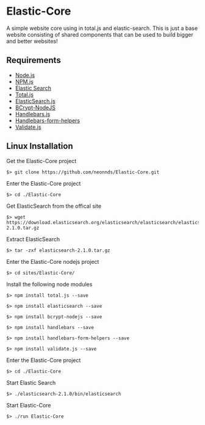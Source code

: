 
# Elastic-Core
A simple website core using in total.js and elastic-search. This is just a base website consisting of shared components that can be used to build bigger and better websites!


## Requirements

* [Node.js](https://nodejs.org/)
* [NPM.js](https://www.npmjs.com/)
* [Elastic Search](https://www.elastic.co/downloads/elasticsearch)
* [Total.js](https://www.totaljs.com)
* [ElasticSearch.js](https://github.com/elastic/elasticsearch-js)
* [BCrypt-NodeJS](https://www.npmjs.com/package/bcrypt-nodejs)
* [Handlebars.js](http://handlebarsjs.com/)
* [Handlebars-form-helpers](https://github.com/badsyntax/handlebars-form-helpers)
* [Validate.js](http://validatejs.org/)

## Linux Installation

Get the Elastic-Core project

    $> git clone https://github.com/neonnds/Elastic-Core.git

Enter the Elastic-Core project

    $> cd ./Elastic-Core

Get ElasticSearch from the offical site

    $> wget https://download.elasticsearch.org/elasticsearch/elasticsearch/elasticsearch-2.1.0.tar.gz

Extract ElasticSearch

    $> tar -zxf elasticsearch-2.1.0.tar.gz

Enter the Elastic-Core nodejs project

    $> cd sites/Elastic-Core/

Install the following node modules

    $> npm install total.js --save

    $> npm install elasticsearch --save

    $> npm install bcrypt-nodejs --save

    $> npm install handlebars --save
    
    $> npm install handlebars-form-helpers --save

    $> npm install validate.js --save
 
Enter the Elastic-Core project

    $> cd ./Elastic-Core

Start Elastic Search

    $> ./elasticsearch-2.1.0/bin/elasticsearch

Start Elastic-Core

    $> ./run Elastic-Core
